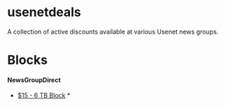 # usenetdeals
A collection of active discounts available at various Usenet news groups.


# Blocks
#### NewsGroupDirect
* [$15 - 6 TB Block](https://newsgroup.direct/member/billing/?planid=199&rfsn=6009847.cc9c5c)
  * 
